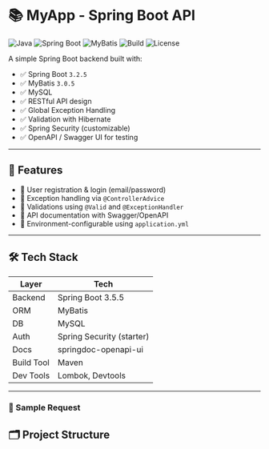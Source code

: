 # 📚 MyApp - Spring Boot API

![Java](https://img.shields.io/badge/Java-17-blue)
![Spring Boot](https://img.shields.io/badge/Spring%20Boot-3.5.5-brightgreen)
![MyBatis](https://img.shields.io/badge/MyBatis-3.0.5-blueviolet)
![Build](https://img.shields.io/badge/build-passing-brightgreen)
![License](https://img.shields.io/badge/license-MIT-yellow)

A simple Spring Boot backend built with:

- ✅ Spring Boot `3.2.5`
- ✅ MyBatis `3.0.5`
- ✅ MySQL
- ✅ RESTful API design
- ✅ Global Exception Handling
- ✅ Validation with Hibernate
- ✅ Spring Security (customizable)
- ✅ OpenAPI / Swagger UI for testing

---

## 🚀 Features

- 🔐 User registration & login (email/password)
- 🧠 Exception handling via `@ControllerAdvice`
- 🧪 Validations using `@Valid` and `@ExceptionHandler`
- 🔎 API documentation with Swagger/OpenAPI
- 🧰 Environment-configurable using `application.yml`

---

## 🛠 Tech Stack

| Layer       | Tech                      |
|-------------|---------------------------|
| Backend     | Spring Boot 3.5.5         |
| ORM         | MyBatis                   |
| DB          | MySQL                     |
| Auth        | Spring Security (starter) |
| Docs        | springdoc-openapi-ui      |
| Build Tool  | Maven                     |
| Dev Tools   | Lombok, Devtools          |

---

### 🧪 Sample Request

## 🗂️ Project Structure

